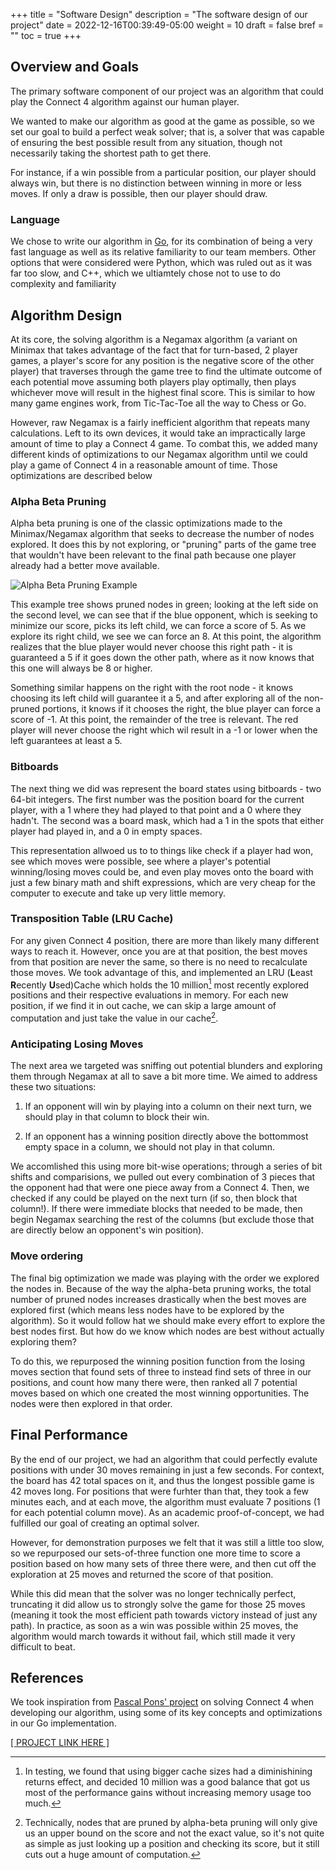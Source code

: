 +++
title = "Software Design"
description = "The software design of our project"
date = 2022-12-16T00:39:49-05:00
weight = 10
draft = false
bref = ""
toc = true
+++

## Overview and Goals
The primary software component of our project was an algorithm that could play the Connect 4 algorithm against our human player.

We wanted to make our algorithm as good at the game as possible, so we set our goal to build a perfect weak solver; that is, a solver that was capable of ensuring the best possible result from any situation, though not necessarily taking the shortest path to get there.

For instance, if a win possible from a particular position, our player should always win, but there is no distinction between winning in more or less moves. If only a draw is possible, then our player should draw.

### Language
We chose to write our algorithm in [Go](https://go.dev), for its combination of being a very fast language as well as its relative familiarity to our team members. Other options that were considered were Python, which was ruled out as it was far too slow, and C++, which we ultiamtely chose not to use to do complexity and familiarity

## Algorithm Design
At its core, the solving algorithm is a Negamax algorithm (a variant on Minimax that takes advantage of the fact that for turn-based, 2 player games, a player's score for any position is the negative score of the other player) that traverses through the game tree to find the ultimate outcome of each potential move assuming both players play optimally, then plays whichever move will result in the highest final score. This is similar to how many game engines work, from Tic-Tac-Toe all the way to Chess or Go.

However, raw Negamax is a fairly inefficient algorithm that repeats many calculations. Left to its own devices, it would take an impractically large amount of time to play a Connect 4 game. To combat this, we added many different kinds of optimizations to our Negamax algorithm until we could play a game of Connect 4 in a reasonable amount of time. Those optimizations are described below

### Alpha Beta Pruning
Alpha beta pruning is one of the classic optimizations made to the Minimax/Negamax algorithm that seeks to decrease the number of nodes explored. It does this by not exploring, or "pruning" parts of the game tree that wouldn't have been relevant to the final path because one player already had a better move available.

![Alpha Beta Pruning Example](/images/pruned.png)

This example tree shows pruned nodes in green; looking at the left side on the second level, we can see that if the blue opponent, which is seeking to minimize our score, picks its left child, we can force a score of 5. As we explore its right child, we see we can force an 8. At this point, the algorithm realizes that the blue player would never choose this right path - it is guaranteed a 5 if it goes down the other path, where as it now knows that this one will always be 8 or higher. 

Something similar happens on the right with the root node - it knows choosing its left child will guarantee it a 5, and after exploring all of the non-pruned portions, it knows if it chooses the right, the blue player can force a score of -1. At this point, the remainder of the tree is relevant. The red player will never choose the right which wil result in a -1 or lower when the left guarantees at least a 5.

### Bitboards
The next thing we did was represent the board states using bitboards - two 64-bit integers. The first number was the position board for the current player, with a 1 where they had played to that point and a 0 where they hadn't. The second was a board mask, which had a 1 in the spots that either player had played in, and a 0 in empty spaces.

This representation allwoed us to to things like check if a player had won, see which moves were possible, see where a player's potential winning/losing moves could be, and even play moves onto the board with just a few binary math and shift expressions, which are very cheap for the computer to execute and take up very little memory.

### Transposition Table (LRU Cache)
For any given Connect 4 position, there are more than likely many different ways to reach it. However, once you are at that position, the best moves from that position are never the same, so there is no need to recalculate those moves. We took advantage of this, and implemented an LRU (**L**east **R**ecently **U**sed)Cache which holds the 10 million[^1] most recently explored positions and their respective evaluations in memory. For each new position, if we find it in out cache, we can skip a large amount of computation and just take the value in our cache[^2].

### Anticipating Losing Moves
The next area we targeted was sniffing out potential blunders and exploring them through Negamax at all to save a bit more time. We aimed to address these two situations:

1. If an opponent will win by playing into a column on their next turn, we should play in that column to block their win.

2. If an opponent has a winning position directly above the bottommost empty space in a column, we should not play in that column.

We accomlished this using more bit-wise operations; through a series of bit shifts and comparisions, we pulled out every combination of 3 pieces that the opponent had that were one piece away from a Connect 4. Then, we checked if any could be played on the next turn (if so, then block that column!). If there were immediate blocks that needed to be made, then begin Negamax searching the rest of the columns (but exclude those that are directly below an opponent's win position).

### Move ordering
The final big optimization we made was playing with the order we explored the nodes in. Because of the way the alpha-beta pruning works, the total number of pruned nodes increases drastically when the best moves are explored first (which means less nodes have to be explored by the algorithm). So it would follow hat we should make every effort to explore the best nodes first. But how do we know which nodes are best without actually exploring them?

To do this, we repurposed the winning position function from the losing moves section that found sets of three to instead find sets of three in our positions, and count how many there were, then ranked all 7 potential moves based on which one created the most winning opportunities. The nodes were then explored in that order.

## Final Performance
By the end of our project, we had an algorithm that could perfectly evalute positions with under 30 moves remaining in just a few seconds. For context, the board has 42 total spaces on it, and thus the longest possible game is 42 moves long. For positions that were furhter than that, they took a few minutes each, and at each move, the algorithm must evaluate 7 positions (1 for each potential column move). As an academic proof-of-concept, we had fulfilled our goal of creating an optimal solver.

However, for demonstration purposes we felt that it was still a little too slow, so we repurposed our sets-of-three function one more time to score a position based on how many sets of three there were, and then cut off the exploration at 25 moves and returned the score of that position.

While this did mean that the solver was no longer technically perfect, truncating it did allow us to strongly solve the game for those 25 moves (meaning it took the most efficient path towards victory instead of just any path). In practice, as soon as a win was possible within 25 moves, the algorithm would march towards it without fail, which still made it very difficult to beat.

## References
We took inspiration from [Pascal Pons' project](https://blog.gamesolver.org) on solving Connect 4 when developing our algorithm, using some of its key concepts and optimizations in our Go implementation.

[[ PROJECT LINK HERE ]](https://github.com/amit-kumarh/4circle/tree/main/algo)
[^1]: In testing, we found that using bigger cache sizes had a diminishining returns effect, and decided 10 million was a good balance that got us most of the performance gains without increasing memory usage too much.

[^2]: Technically, nodes that are pruned by alpha-beta pruning will only give us an upper bound on the score and not the exact value, so it's not quite as simple as just looking up a position and checking its score, but it still cuts out a huge amount of computation.

